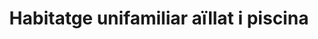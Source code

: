 ---
shortName: habitatge-aillat-piscina
title: Habitatge unifamiliar aïllat i piscina
location: Via Cornisa 51, Calvià
startYear: 2022
endYear: 2023
sponsor: Calvià Country Club
mainImage: 
  url: /single-house-pool/IMG_4938.JPG
  description: ""
images:
  - url: /single-house-pool/IMG_4938.JPG
    description: ""
  - url: /single-house-pool/IMG_20230418_091945.jpg
    description: ""
  - url: /single-house-pool/IMG_20230822_090156.jpg
    description: ""
  - url: /single-house-pool/IMG_20230905_093712.jpg
    description: ""
  - url: /single-house-pool/IMG_20231107_092353.jpg
    description: ""
---